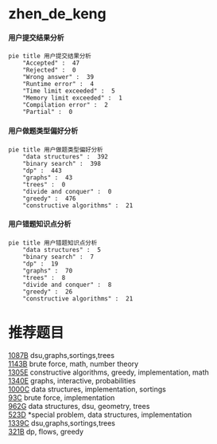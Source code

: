 # zhen_de_keng

<!-- tabs:start -->



#### **用户提交结果分析**

```mermaid
pie title 用户提交结果分析
    "Accepted" :  47
    "Rejected" :  0
    "Wrong answer" :  39
    "Runtime error" :  4
    "Time limit exceeded" :  5
    "Memory limit exceeded" :  1
    "Compilation error" :  2
    "Partial" :  0
```

#### **用户做题类型偏好分析**

```mermaid
pie title 用户做题类型偏好分析
    "data structures" :  392
    "binary search" :  398
    "dp" :  443
    "graphs" :  43
    "trees" :  0
    "divide and conquer" :  0
    "greedy" :  476
    "constructive algorithms" :  21
```
#### **用户错题知识点分析**

```mermaid
pie title 用户错题知识点分析
    "data structures" :  5
    "binary search" :  7
    "dp" :  19
    "graphs" :  70
    "trees" :  8
    "divide and conquer" :  8
    "greedy" :  26
    "constructive algorithms" :  21
```



<!-- tabs:end -->
# 推荐题目
[1087B](https://codeforces.com/contest/1087/problem/B)		dsu,graphs,sortings,trees		  
[1143B](https://codeforces.com/contest/1143/problem/B)		brute force,
                        math,
                        number theory		  
[1305E](https://codeforces.com/contest/1305/problem/E)		constructive algorithms,
                        greedy,
                        implementation,
                        math		  
[1340E](https://codeforces.com/contest/1340/problem/E)		graphs,
                        interactive,
                        probabilities		  
[1000C](https://codeforces.com/contest/1000/problem/C)		data structures,
                        implementation,
                        sortings		  
[93C](https://codeforces.com/contest/93/problem/C)		brute force,
                        implementation		  
[962G](https://codeforces.com/contest/962/problem/G)		data structures,
                        dsu,
                        geometry,
                        trees		  
[523D](https://codeforces.com/contest/523/problem/D)		*special problem,
                        data structures,
                        implementation		  
[1339C](https://codeforces.com/contest/1339/problem/C)		dsu,graphs,sortings,trees		  
[321B](https://codeforces.com/contest/321/problem/B)		dp,
                        flows,
                        greedy		  
